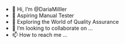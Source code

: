 - 👋 Hi, I’m @DariaMilller
- 👀 Aspiring Manual Tester 
- 🌱 Exploring the World of Quality Assurance 
- 💞️ I’m looking to collaborate on ...
- 📫 How to reach me ...

